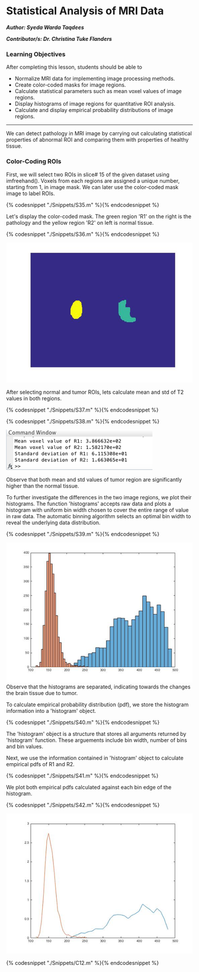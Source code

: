 # Statistical Analysis of MRI Data

***Author: Syeda Warda Taqdees***

***Contributor/s: Dr. Christina Tuke Flanders***


### Learning Objectives

After completing this lesson, students should be able to

*   Normalize MRI data for implementing image processing methods.
*   Create color-coded masks for image regions.
*   Calculate statistical parameters such as mean voxel values of image regions.
*   Display histograms of image regions for quantitative ROI analysis. 
*   Calculate and display empirical probability distributions of image regions.
_____________________________________________________________________________

We can detect pathology in MRI image by carrying out calculating statistical properties of abnormal ROI and comparing them with properties of healthy tissue.


### Color-Coding ROIs


First, we will select two ROIs in slice# 15 of the given dataset using imfreehand(). Voxels from each regions are assigned a unique number, starting from 1, in image mask. We can later use the color-coded mask image to label ROIs.

{% codesnippet "./Snippets/S35.m" %}{% endcodesnippet %}

Let's display the color-coded mask. The green region 'R1' on the right is the pathology and the yellow region 'R2' on left is normal tissue.

{% codesnippet "./Snippets/S36.m" %}{% endcodesnippet %}

![](./BookImages/pathoCodedMask.jpg)

After selecting normal and tumor ROIs, lets calculate mean and std of T2 values in both regions. 

{% codesnippet "./Snippets/S37.m" %}{% endcodesnippet %}

{% codesnippet "./Snippets/S38.m" %}{% endcodesnippet %}

![](./BookImages/pathoStats.tiff)

Observe that both mean and std values of tumor region are significantly higher than the normal tissue. 

To further investigate the differences in the two image regions, we plot their histograms. The function 'histograms' accepts raw data and plots a histogram with uniform bin width chosen to cover the entire range of value in raw data. The automatic binning algorithm selects an optimal bin width to reveal the underlying data distribution. 

{% codesnippet "./Snippets/S39.m" %}{% endcodesnippet %}

![](./BookImages/pathoHist.jpg)
Observe that the histograms are separated, indicating towards the changes the brain tissue due to tumor. 

To calculate empirical probability distribution (pdf), we store the histogram information into a 'histogram' object. 

{% codesnippet "./Snippets/S40.m" %}{% endcodesnippet %}

The 'histogram' object is a structure that stores all arguments returned by 'histogram' function. These arguements include bin width, number of bins and bin values. 

Next, we use the information contained in 'histogram' object to calculate empirical pdfs of R1 and R2. 

{% codesnippet "./Snippets/S41.m" %}{% endcodesnippet %}

We plot both empirical pdfs calculated against each bin edge of the histogram.

{% codesnippet "./Snippets/S42.m" %}{% endcodesnippet %}

![](./BookImages/pathoPDF.jpg)

{% codesnippet "./Snippets/C12.m" %}{% endcodesnippet %}